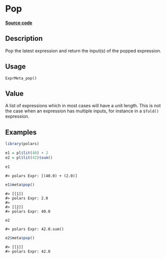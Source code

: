 

# Pop

[**Source code**](https://github.com/pola-rs/r-polars/tree/mkdocs-matrial-search-preview/R/expr__meta.R#L68)

## Description

Pop the latest expression and return the input(s) of the popped
expression.

## Usage

<pre><code class='language-R'>ExprMeta_pop()
</code></pre>

## Value

A list of expressions which in most cases will have a unit length. This
is not the case when an expression has multiple inputs, for instance in
a <code>$fold()</code> expression.

## Examples

``` r
library(polars)

e1 = pl$lit(40) + 2
e2 = pl$lit(42)$sum()

e1
```

    #> polars Expr: [(40.0) + (2.0)]

``` r
e1$meta$pop()
```

    #> [[1]]
    #> polars Expr: 2.0
    #> 
    #> [[2]]
    #> polars Expr: 40.0

``` r
e2
```

    #> polars Expr: 42.0.sum()

``` r
e2$meta$pop()
```

    #> [[1]]
    #> polars Expr: 42.0
